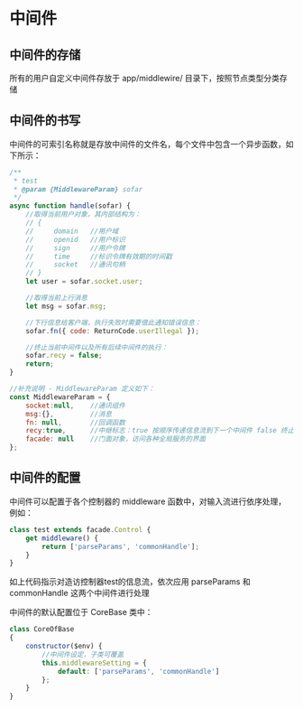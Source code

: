 # 中间件

## 中间件的存储

所有的用户自定义中间件存放于 app/middlewire/ 目录下，按照节点类型分类存储

## 中间件的书写

中间件的可索引名称就是存放中间件的文件名，每个文件中包含一个异步函数，如下所示：

```js
/**
 * test
 * @param {MiddlewareParam} sofar
 */
async function handle(sofar) {
    //取得当前用户对象，其内部结构为：
    // {
    //     domain   //用户域
    //     openid   //用户标识
    //     sign     //用户令牌
    //     time     //标识令牌有效期的时间戳
    //     socket   //通讯句柄
    // }
    let user = sofar.socket.user;

    //取得当前上行消息
    let msg = sofar.msg;

    //下行信息给客户端，执行失败时需要借此通知错误信息：
    sofar.fn({ code: ReturnCode.userIllegal });

    //终止当前中间件以及所有后续中间件的执行：
    sofar.recy = false; 
    return;
}

//补充说明 - MiddlewareParam 定义如下：
const MiddlewareParam = {
    socket:null,    //通讯组件
    msg:{},         //消息
    fn: null,       //回调函数
    recy:true,      //中继标志：true 按顺序传递信息流到下一个中间件 false 终止传递
    facade: null    //门面对象，访问各种全局服务的界面
};
```

## 中间件的配置

中间件可以配置于各个控制器的 middleware 函数中，对输入流进行依序处理，例如：

```js
class test extends facade.Control {
    get middleware() {
        return ['parseParams', 'commonHandle'];
    }
}
```
如上代码指示对造访控制器test的信息流，依次应用 parseParams 和 commonHandle 这两个中间件进行处理

中间件的默认配置位于 CoreBase 类中：

```js
class CoreOfBase
{
    constructor($env) {
        //中间件设定，子类可覆盖
        this.middlewareSetting = {
            default: ['parseParams', 'commonHandle']
        };
    }
}
```